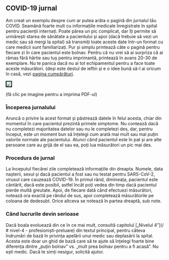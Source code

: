 ## COVID-19 jurnal

Am creat un exemplu despre cum ar putea arăta o pagină din jurnalul tău COVID. Seamănă foarte mult cu informațiile medicale înregistrate în spital pentru pacienții internați. Poate părea un pic complicat, dar îți permite să urmărești starea de sănătate a pacientului și apoi (dacă trebuie să vezi un medic sau să mergi la spital) să transmiți toate aceste date într-un format cu care medicii sunt familiarizați. Pur și simplu printează câte o pagină pentru fiecare zi în care pacientul este bolnav. Pentru că nu vrei să ai surpriza că ai rămas fără hârtie sau tuș pentru imprimantă, printează în avans 20-30 de exemplare. Nu te panica dacă nu ai tot echipamentul pentru a face toate aceste măsurători. (deși este destul de ieftin și e o idee bună să-l ai oricum în casă, vezi [pagina cumpărături](/shopping).

<a href="/assets/images/covid-diary.pdf"> <img style="border: 2px black solid; drop-shadow(16px 16px 10px black)" src="/assets/images/covid-diary.png"></a>

(fă clic pe imagine pentru a imprima PDF-ul)

### Începerea jurnalului

Aruncă o privire la acest format și păstrează datele în felul acesta, chiar din momentul în care pacientul prezintă primele simptome. Nu contează dacă nu completezi majoritatea datelor sau nu le completezi des, dar, pentru început, este un moment bun să înțelegi cum arată mai mult sau mai puțin valorile normale ale pacientului. Atunci când pacientul este în pat și are alte persoane care au grijă de el sau ea, poți lua măsurători un pic mai des.

### Procedura de jurnal

La începutul fiecărei zile completează informațiile din dreapta. Numele, data nașterii, sexul și dacă pacientul a fost sau nu testat pentru SARS-CoV-2, virusul care cauzează COVID-19. În primul rând, dimineața, pacientul este cântărit, dacă este posibil, astfel încât poți vedea din timp dacă pacientul pierde multă greutate. Apoi, de fiecare dată când efectuezi măsurători, notează ora exactă pe rândul de sus, apoi completează măsurătorile pe coloana de dedesubt. Orice altceva se notează în partea dreaptă, sub note.

### Când lucrurile devin serioase

Dacă boala evoluează din ce în ce mai mult, consultă capitolul [„Nivelul 4”](/ # nivel-4 - profesioniști-preluare) din textul principal, pentru câteva îndrumări de bază în privința apelării unui medic sau deplasării la spital. Acesta este doar un ghid de bază care să te ajute să înțelegi foarte bine diferența dintre „puțin bolnav” vs. „mult prea bolnav pentru a fi acasă”. Nu ești medic. Dacă te simți nesigur, solicită ajutor.
